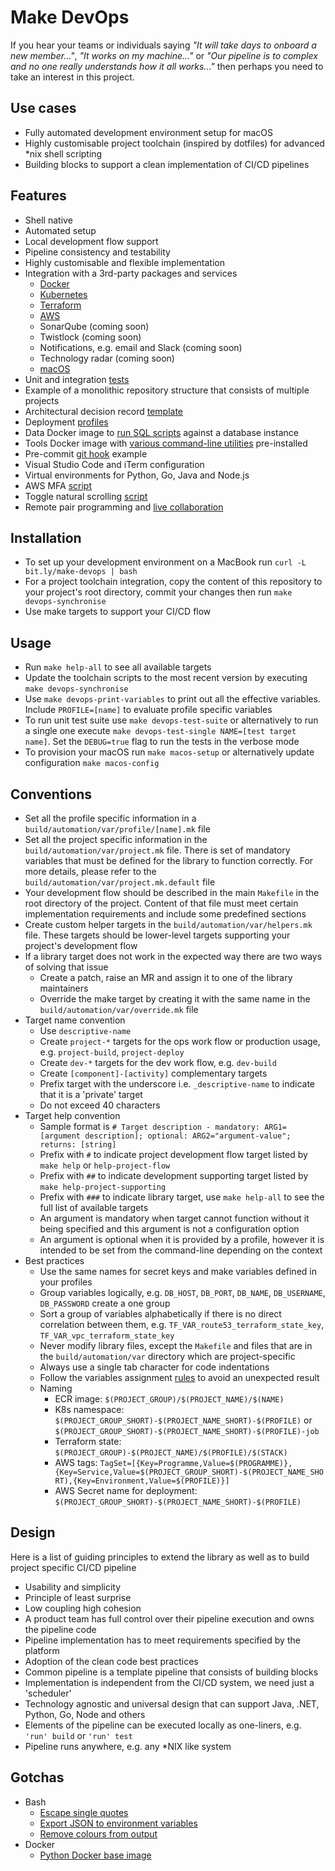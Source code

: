 # Make DevOps

If you hear your teams or individuals saying _"It will take days to onboard a new member..."_, _"It works on my machine..."_ or _"Our pipeline is to complex and no one really understands how it all works..."_ then perhaps you need to take an interest in this project.

## Use cases

- Fully automated development environment setup for macOS
- Highly customisable project toolchain (inspired by dotfiles) for advanced \*nix shell scripting
- Building blocks to support a clean implementation of CI/CD pipelines

## Features

- Shell native
- Automated setup
- Local development flow support
- Pipeline consistency and testability
- Highly customisable and flexible implementation
- Integration with a 3rd-party packages and services
  - [Docker](build/automation/lib/docker.mk)
  - [Kubernetes](build/automation/lib/k8s.mk)
  - [Terraform](build/automation/lib/terraform.mk)
  - [AWS](build/automation/lib/aws.mk)
  - SonarQube (coming soon)
  - Twistlock (coming soon)
  - Notifications, e.g. email and Slack (coming soon)
  - Technology radar (coming soon)
  - [macOS](build/automation/lib/macos.mk)
- Unit and integration [tests](build/automation/test)
- Example of a monolithic repository structure that consists of multiple projects
- Architectural decision record [template](documentation/adr/README.md)
- Deployment [profiles](build/automation/var/profile/README.md)
- Data Docker image to [run SQL scripts](build/docker/data/assets/sbin/entrypoint.sh) against a database instance
- Tools Docker image with [various command-line utilities](build/docker/tools/Dockerfile) pre-installed
- Pre-commit [git hook](build/automation/etc/githooks/pre-commit) example
- Visual Studio Code and iTerm configuration
- Virtual environments for Python, Go, Java and Node.js
- AWS MFA [script](build/automation/bin/texas-mfa)
- Toggle natural scrolling [script](build/automation/bin/toggle-natural-scrolling)
- Remote pair programming and [live collaboration](https://marketplace.visualstudio.com/items?itemName=MS-vsliveshare.vsliveshare)

## Installation

- To set up your development environment on a MacBook run `curl -L bit.ly/make-devops | bash`
- For a project toolchain integration, copy the content of this repository to your project's root directory, commit your changes then run `make devops-synchronise`
- Use make targets to support your CI/CD flow

## Usage

- Run `make help-all` to see all available targets
- Update the toolchain scripts to the most recent version by executing `make devops-synchronise`
- Use `make devops-print-variables` to print out all the effective variables. Include `PROFILE=[name]` to evaluate profile specific variables
- To run unit test suite use `make devops-test-suite` or alternatively to run a single one execute `make devops-test-single NAME=[test target name]`. Set the `DEBUG=true` flag to run the tests in the verbose mode
- To provision your macOS run `make macos-setup` or alternatively update configuration `make macos-config`

## Conventions

- Set all the profile specific information in a `build/automation/var/profile/[name].mk` file
- Set all the project specific information in the `build/automation/var/project.mk` file. There is set of mandatory variables that must be defined for the library to function correctly. For more details, please refer to the `build/automation/var/project.mk.default` file
- Your development flow should be described in the main `Makefile` in the root directory of the project. Content of that file must meet certain implementation requirements and include some predefined sections
- Create custom helper targets in the `build/automation/var/helpers.mk` file. These targets should be lower-level targets supporting your project's development flow
- If a library target does not work in the expected way there are two ways of solving that issue
  - Create a patch, raise an MR and assign it to one of the library maintainers
  - Override the make target by creating it with the same name in the `build/automation/var/override.mk` file
- Target name convention
  - Use `descriptive-name`
  - Create `project-*` targets for the ops work flow or production usage, e.g. `project-build`, `project-deploy`
  - Create `dev-*` targets for the dev work flow, e.g. `dev-build`
  - Create `[component]-[activity]` complementary targets
  - Prefix target with the underscore i.e. `_descriptive-name` to indicate that it is a 'private' target
  - Do not exceed 40 characters
- Target help convention
  - Sample format is `# Target description - mandatory: ARG1=[argument description]; optional: ARG2="argument-value"; returns: [string]`
  - Prefix with `#` to indicate project development flow target listed by `make help` or `help-project-flow`
  - Prefix with `##` to indicate development supporting target listed by `make help-project-supporting`
  - Prefix with `###` to indicate library target, use `make help-all` to see the full list of available targets
  - An argument is mandatory when target cannot function without it being specified and this argument is not a configuration option
  - An argument is optional when it is provided by a profile, however it is intended to be set from the command-line depending on the context
- Best practices
  - Use the same names for secret keys and make variables defined in your profiles
  - Group variables logically, e.g. `DB_HOST`, `DB_PORT`, `DB_NAME`, `DB_USERNAME`, `DB_PASSWORD` create a one group
  - Sort a group of variables alphabetically if there is no direct correlation between them, e.g. `TF_VAR_route53_terraform_state_key`, `TF_VAR_vpc_terraform_state_key`
  - Never modify library files, except the `Makefile` and files that are in the `build/automation/var` directory which are project-specific
  - Always use a single tab character for code indentations
  - Follow the variables assignment [rules](https://www.gnu.org/software/make/manual/html_node/Flavors.html#Flavors) to avoid an unexpected result
  - Naming
    - ECR image: `$(PROJECT_GROUP)/$(PROJECT_NAME)/$(NAME)`
    - K8s namespace: `$(PROJECT_GROUP_SHORT)-$(PROJECT_NAME_SHORT)-$(PROFILE)` or `$(PROJECT_GROUP_SHORT)-$(PROJECT_NAME_SHORT)-$(PROFILE)-job`
    - Terraform state: `$(PROJECT_GROUP)-$(PROJECT_NAME)/$(PROFILE)/$(STACK)`
    - AWS tags: `TagSet=[{Key=Programme,Value=$(PROGRAMME)},{Key=Service,Value=$(PROJECT_GROUP_SHORT)-$(PROJECT_NAME_SHORT),{Key=Environment,Value=$(PROFILE)}]`
    - AWS Secret name for deployment: `$(PROJECT_GROUP_SHORT)-$(PROJECT_NAME_SHORT)-$(PROFILE)`

## Design

Here is a list of guiding principles to extend the library as well as to build project specific CI/CD pipeline

- Usability and simplicity
- Principle of least surprise
- Low coupling high cohesion
- A product team has full control over their pipeline execution and owns the pipeline code
- Pipeline implementation has to meet requirements specified by the platform
- Adoption of the clean code best practices
- Common pipeline is a template pipeline that consists of building blocks
- Implementation is independent from the CI/CD system, we need just a 'scheduler'
- Technology agnostic and universal design that can support Java, .NET, Python, Go, Node and others
- Elements of the pipeline can be executed locally as one-liners, e.g. `'run' build` or `'run' test`
- Pipeline runs anywhere, e.g. any \*NIX like system

## Gotchas

- Bash
  - [Escape single quotes](https://stackoverflow.com/questions/1250079/how-to-escape-single-quotes-within-single-quoted-strings)
  - [Export JSON to environment variables](https://stackoverflow.com/questions/48512914/exporting-json-to-environment-variables)
  - [Remove colours from output](https://stackoverflow.com/questions/17998978/removing-colors-from-output)
- Docker
  - [Python Docker base image](https://pythonspeed.com/articles/alpine-docker-python/)

